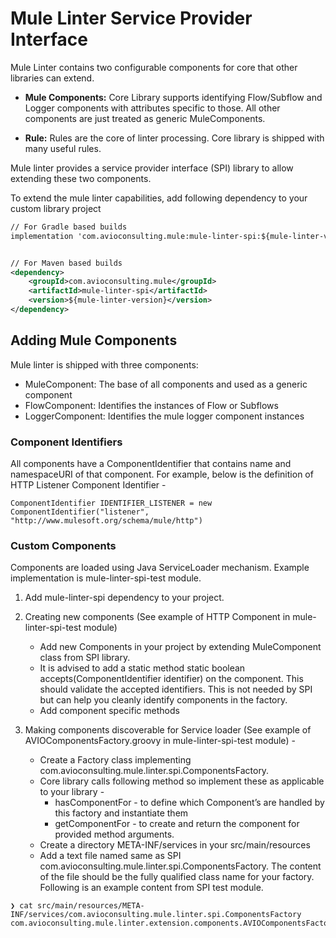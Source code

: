# Mule Linter Service Provider Interface

Mule Linter contains two configurable components for core that other libraries can extend.

 * **Mule Components:** Core Library supports identifying Flow/Subflow and Logger components with attributes specific to those. All other components are just treated as generic MuleComponents.

 * **Rule:** Rules are the core of linter processing. Core library is shipped with many useful rules.

Mule linter provides a service provider interface (SPI) library to allow extending these two components.

To extend the mule linter capabilities, add following dependency to your custom library project
```xml
// For Gradle based builds
implementation 'com.avioconsulting.mule:mule-linter-spi:${mule-linter-version}'


// For Maven based builds
<dependency>
	<groupId>com.avioconsulting.mule</groupId>
	<artifactId>mule-linter-spi</artifactId>
	<version>${mule-linter-version}</version>
</dependency>
```

## Adding Mule Components
Mule linter is shipped with three components:

 * MuleComponent: The base of all components and used as a generic component
 * FlowComponent: Identifies the instances of Flow or Subflows
 * LoggerComponent: Identifies the mule logger component instances


### Component Identifiers
All components have a ComponentIdentifier that contains name and namespaceURI of that component. For example, below is the definition of HTTP Listener Component Identifier -

`ComponentIdentifier IDENTIFIER_LISTENER = new ComponentIdentifier("listener", "http://www.mulesoft.org/schema/mule/http")`

### Custom Components
Components are loaded using Java ServiceLoader mechanism. Example implementation is mule-linter-spi-test module.

 1. Add mule-linter-spi dependency to your project.
 2. Creating new components (See example of HTTP Component in mule-linter-spi-test module)
    - Add new Components in your project by extending MuleComponent class from SPI library.
    - It is advised to add a static method static boolean accepts(ComponentIdentifier identifier) on the component. This should validate the accepted identifiers.  This is not needed by SPI but can help you cleanly identify components in the factory. 
    - Add component specific methods

 3. Making components discoverable for Service loader (See example of AVIOComponentsFactory.groovy in mule-linter-spi-test module) -
 
    - Create a Factory class implementing com.avioconsulting.mule.linter.spi.ComponentsFactory.
    - Core library calls following method so implement these as applicable to your library -
      - hasComponentFor  - to define which Component’s are handled by this factory and instantiate them 
      - getComponentFor - to create and return the component for provided method arguments.      
    - Create a directory META-INF/services in your src/main/resources
    - Add a text file named same as SPI com.avioconsulting.mule.linter.spi.ComponentsFactory. The content of the file should be the fully qualified class name for your factory. Following is an example content from SPI test module.

````
❯ cat src/main/resources/META-INF/services/com.avioconsulting.mule.linter.spi.ComponentsFactory
com.avioconsulting.mule.linter.extension.components.AVIOComponentsFactory%  
````